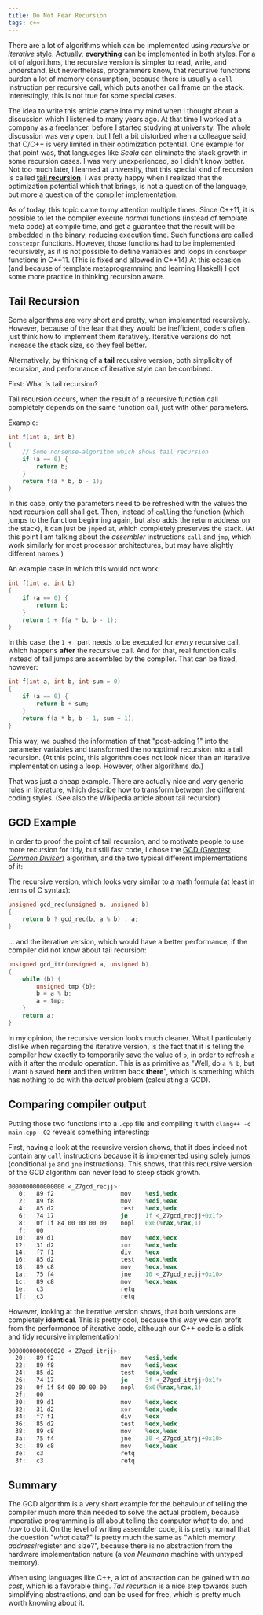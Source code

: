```yaml
---
title: Do Not Fear Recursion
tags: c++
---
```


<!-- cSpell:disable -->

There are a lot of algorithms which can be implemented using *recursive* or *iterative* style.
Actually, **everything** can be implemented in both styles.
For a lot of algorithms, the recursive version is simpler to read, write, and understand.
But nevertheless, programmers know, that recursive functions burden a lot of memory consumption, because there is usually a `call` instruction per recursive call, which puts another call frame on the stack.
Interestingly, this is not true for some special cases.

<!--more-->

The idea to write this article came into my mind when I thought about a discussion which I listened to many years ago.
At that time I worked at a company as a freelancer, before I started studying at university.
The whole discussion was very open, but I felt a bit disturbed when a colleague said, that C/C++ is very limited in their optimization potential.
One example for that point was, that languages like *Scala* can eliminate the stack growth in some recursion cases.
I was very unexperienced, so I didn't know better.
Not too much later, I learned at university, that this special kind of recursion is called [**tail recursion**](https://en.wikipedia.org/wiki/Tail_call).
I was pretty happy when I realized that the optimization potential which that brings, is not a question of the language, but more a question of the compiler implementation.

As of today, this topic came to my attention multiple times.
Since C++11, it is possible to let the compiler execute *normal* functions (instead of template meta code) at compile time, and get a guarantee that the result will be embedded in the binary, reducing execution time.
Such functions are called `constexpr` functions.
However, those functions had to be implemented recursively, as it is not possible to define variables and loops in `constexpr` functions in C++11.
(This is fixed and allowed in C++14)
At this occasion (and because of template metaprogramming and learning Haskell) I got some more practice in thinking recursion aware.

## Tail Recursion

Some algorithms are very short and pretty, when implemented recursively.
However, because of the fear that they would be inefficient, coders often just think how to implement them iteratively.
Iterative versions do not increase the stack size, so they feel better.

Alternatively, by thinking of a **tail** recursive version, both simplicity of recursion, and performance of iterative style can be combined.

First: What *is* tail recursion?

Tail recursion occurs, when the result of a recursive function call completely depends on the same function call, just with other parameters.

Example:

``` cpp
int f(int a, int b)
{
    // Some nonsense-algorithm which shows tail recursion
    if (a == 0) {
        return b;
    }
    return f(a * b, b - 1);
}
```

In this case, only the parameters need to be refreshed with the values the next recursion call shall get.
Then, instead of `call`ing the function (which jumps to the function beginning again, but also adds the return address on the stack), it can just be `jmp`ed at, which completely preserves the stack.
(At this point I am talking about the *assembler* instructions `call` and `jmp`, which work similarly for most processor architectures, but may have slightly different names.)

An example case in which this would not work:

``` cpp
int f(int a, int b)
{
    if (a == 0) {
        return b;
    }
    return 1 + f(a * b, b - 1);
}
```

In this case, the `1 + ` part needs to be executed for *every* recursive call, which happens **after** the recursive call.
And for that, real function calls instead of tail jumps are assembled by the compiler.
That can be fixed, however:

``` cpp
int f(int a, int b, int sum = 0)
{
    if (a == 0) {
        return b + sum;
    }
    return f(a * b, b - 1, sum + 1);
}
```

This way, we pushed the information of that "post-adding 1" into the parameter variables and transformed the nonoptimal recursion into a tail recursion.
(At this point, this algorithm does not look nicer than an iterative implementation using a loop. However, other algorithms do.)

That was just a cheap example.
There are actually nice and very generic rules in literature, which describe how to transform between the different coding styles. (See also the Wikipedia article about tail recursion)

## GCD Example

In order to proof the point of tail recursion, and to motivate people to use more recursion for tidy, but still fast code, I chose the [GCD (*Greatest Common Divisor*)](https://en.wikipedia.org/wiki/Greatest_common_divisor) algorithm, and the two typical different implementations of it:

The recursive version, which looks very similar to a math formula (at least in terms of C syntax):
``` cpp
unsigned gcd_rec(unsigned a, unsigned b)
{
    return b ? gcd_rec(b, a % b) : a;
}
```

... and the iterative version, which would have a better performance, if the compiler did not know about tail recursion:

``` cpp
unsigned gcd_itr(unsigned a, unsigned b)
{
    while (b) {
        unsigned tmp {b};
        b = a % b;
        a = tmp;
    }
    return a;
}
```

In my opinion, the recursive version looks much cleaner.
What I particularly dislike when regarding the iterative version, is the fact that it is telling the compiler how exactly to temporarily save the value of `b`, in order to refresh `a` with it after the modulo operation.
This is as primitive as "Well, do `a % b`, but I want `b` saved **here** and then written back **there**", which is something which has nothing to do with the *actual* problem (calculating a GCD).

## Comparing compiler output

Putting those two functions into a `.cpp` file and compiling it with `clang++ -c main.cpp -O2` reveals something interesting:

First, having a look at the recursive version shows, that it does indeed not contain any `call` instructions because it is implemented using solely jumps (conditional `je` and `jne` instructions).
This shows, that this recursive version of the GCD algorithm can never lead to steep stack growth.

``` asm
0000000000000000 <_Z7gcd_recjj>:
   0:	89 f2                	mov    %esi,%edx
   2:	89 f8                	mov    %edi,%eax
   4:	85 d2                	test   %edx,%edx
   6:	74 17                	je     1f <_Z7gcd_recjj+0x1f>
   8:	0f 1f 84 00 00 00 00 	nopl   0x0(%rax,%rax,1)
   f:	00
  10:	89 d1                	mov    %edx,%ecx
  12:	31 d2                	xor    %edx,%edx
  14:	f7 f1                	div    %ecx
  16:	85 d2                	test   %edx,%edx
  18:	89 c8                	mov    %ecx,%eax
  1a:	75 f4                	jne    10 <_Z7gcd_recjj+0x10>
  1c:	89 c8                	mov    %ecx,%eax
  1e:	c3                   	retq
  1f:	c3                   	retq
```

However, looking at the iterative version shows, that both versions are completely **identical**.
This is pretty cool, because this way we can profit from the performance of iterative code, although our C++ code is a slick and tidy recursive implementation!

``` asm
0000000000000020 <_Z7gcd_itrjj>:
  20:	89 f2                	mov    %esi,%edx
  22:	89 f8                	mov    %edi,%eax
  24:	85 d2                	test   %edx,%edx
  26:	74 17                	je     3f <_Z7gcd_itrjj+0x1f>
  28:	0f 1f 84 00 00 00 00 	nopl   0x0(%rax,%rax,1)
  2f:	00
  30:	89 d1                	mov    %edx,%ecx
  32:	31 d2                	xor    %edx,%edx
  34:	f7 f1                	div    %ecx
  36:	85 d2                	test   %edx,%edx
  38:	89 c8                	mov    %ecx,%eax
  3a:	75 f4                	jne    30 <_Z7gcd_itrjj+0x10>
  3c:	89 c8                	mov    %ecx,%eax
  3e:	c3                   	retq
  3f:	c3                   	retq


```

## Summary

The GCD algorithm is a very short example for the behaviour of telling the compiler much more than needed to solve the actual problem, because imperative programming is all about telling the computer *what* to do, and *how* to do it.
On the level of writing assembler code, it is pretty normal that the question "*what* data?" is pretty much the same as "which memory *address*/register and size?", because there is no abstraction from the hardware implementation nature (a *von Neumann* machine with untyped memory).

When using languages like C++, a lot of abstraction can be gained with *no cost*, which is a favorable thing.
*Tail recursion* is a nice step towards such simplifying abstractions, and can be used for free, which is pretty much worth knowing about it.
